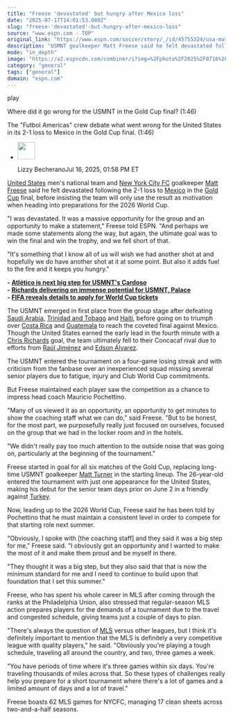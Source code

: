 ```yaml
---
title: "Freese 'devastated' but hungry after Mexico loss"
date: "2025-07-17T14:01:53.000Z"
slug: "freese-'devastated'-but-hungry-after-mexico-loss"
source: "www.espn.com - TOP"
original_link: "https://www.espn.com/soccer/story/_/id/45755324/usa-matt-freese-devastated-mexico-gold-cup-final-world-cup"
description: "USMNT goalkeeper Matt Freese said he felt devastated following the Gold Cup final loss to Mexico, but insists it will be motivation for the World Cup."
mode: "in_depth"
image: "https://a2.espncdn.com/combiner/i?img=%2Fphoto%2F2025%2F0716%2Fr1519869_1296x729_16%2D9.jpg"
category: "general"
tags: ["general"]
domain: "espn.com"
---
```

<div id="readability-page-1" class="page"><div data-video="watch,640,360,45686384" data-cerebro-id="686b2aa4a4ff7b00717feadd" data-title="Where did it go wrong for the USMNT in the Gold Cup final?" data-source="espn"><div><picture><source srcset="https://a.espncdn.com/combiner/i?img=%2Fmedia%2Fmotion%2F2025%2F0706%2Fdm_250706_futbol_americas_usmnt%2Fdm_250706_futbol_americas_usmnt.jpg&amp;w=943&amp;h=530&amp;cquality=80&amp;format=jpg" media="(min-width: 376px)"><source srcset="https://a.espncdn.com/combiner/i?img=%2Fmedia%2Fmotion%2F2025%2F0706%2Fdm_250706_futbol_americas_usmnt%2Fdm_250706_futbol_americas_usmnt.jpg&amp;w=375&amp;cquality=80, https://a.espncdn.com/combiner/i?img=%2Fmedia%2Fmotion%2F2025%2F0706%2Fdm_250706_futbol_americas_usmnt%2Fdm_250706_futbol_americas_usmnt.jpg&amp;w=750&amp;cquality=40&amp;format=jpg 2x" media="(max-width: 375px)"></picture><p><span data-id="45686384">play</span></p></div><figcaption><div><p><span>Where did it go wrong for the USMNT in the Gold Cup final? (1:46)</span></p><p>The "Futbol Americas" crew debate what went wrong for the United States in its 2-1 loss to Mexico in the Gold Cup final. (1:46)</p></div></figcaption></div><div><div><ul><li><p><img src="https://a.espncdn.com/combiner/i?img=/i/columnists/espn_generic_m.jpg&amp;h=80&amp;w=80&amp;scale=crop" alt="" width="40" height="40"></p><p>Lizzy Becherano<span>Jul 16, 2025, 01:58 PM ET</span></p></li></ul></div><p><a data-clubhouse-guid="e6b65d49-258c-b730-b7db-df75c6b1f714" href="https://www.espn.com/soccer/team?id=660">United States</a> men's national team and <a data-clubhouse-guid="d902d6f8-8673-29e3-15d9-3ef4c12ce9d0" href="https://www.espn.com/soccer/team?id=17606">New York City FC</a> goalkeeper <a href="https://www.espn.com/soccer/player/_/id/252974/matthew-freese">Matt Freese</a> said he felt devastated following the 2-1 loss to <a data-clubhouse-guid="9e213fae-5b9d-d331-8b4b-33abdaf57b4f" href="https://www.espn.com/soccer/team?id=203">Mexico</a> in the <a data-league-guid="64cf0d9a-e3a9-33b1-a6ad-64639a8bb51d" href="https://www.espn.com/soccer/league/_/name/CONCACAF.GOLD">Gold Cup</a> final, before insisting the team will only use the result as motivation when heading into preparations for the 2026 World Cup.</p><p>"I was devastated. It was a massive opportunity for the group and an opportunity to make a statement," Freese told ESPN. "And perhaps we made some statements along the way, but again, the ultimate goal was to win the final and win the trophy, and we fell short of that.</p><p>"It's something that I know all of us will wish we had another shot at and hopefully we do have another shot at it at some point. But also it adds fuel to the fire and it keeps you hungry."</p><p><strong>- <a href="https://www.espn.com/soccer/story/_/id/45479116/atletico-just-another-big-step-usmnts-johnny-cardoso">Atlético is next big step for USMNT's Cardoso</a><br>
- <a href="https://www.espn.com/soccer/story/_/id/45745975/chris-richards-delivering-immense-potential-usmnt-crystal-palace">Richards delivering on immense potential for USMNT, Palace</a><br>
- <a href="https://www.espn.com/soccer/story/_/id/45747125/fifa-world-cup-2026-tickets-sale-date-apply">FIFA reveals details to apply for World Cup tickets</a></strong></p><p>The USMNT emerged in first place from the group stage after defeating <a data-clubhouse-guid="a0bc2139-6270-6732-54a7-a49929b07c85" href="https://www.espn.com/soccer/team?id=655">Saudi Arabia</a>, <a data-clubhouse-guid="85fe7d64-ada4-f855-b8e4-d4f412fe3d69" href="https://www.espn.com/soccer/team?id=2627">Trinidad and Tobago</a> and <a data-clubhouse-guid="66789dc9-a09d-5ee7-ac6a-dca73c3ed88d" href="https://www.espn.com/soccer/team?id=2654">Haiti</a>, before going on to triumph over <a data-clubhouse-guid="e5634dd3-9e30-11c9-8952-63aca732fd79" href="https://www.espn.com/soccer/team?id=214">Costa Rica</a> and <a data-clubhouse-guid="ed482508-2af0-53eb-82c6-437801c4c468" href="https://www.espn.com/soccer/team?id=2652">Guatemala</a> to reach the coveted final against Mexico. Though the United States earned the early lead in the fourth minute with a <a data-player-guid="3453ed78-cb11-e82f-316d-509c9ef6372a" href="http://espn.com/soccer/player/_/id/272585/chris-richards">Chris Richards</a> goal, the team ultimately fell to their Concacaf rival due to efforts from <a data-player-guid="aa2d1dd3-cef0-1f75-9e2a-69a395a1d82c" href="http://espn.com/soccer/player/_/id/167060/raul-jimenez">Raúl Jiménez</a> and <a data-player-guid="4a07bb00-f93c-ea1b-9392-35ced8638c9d" href="http://espn.com/soccer/player/_/id/241627/edson-alvarez">Edson Álvarez</a>.</p><p>The USMNT entered the tournament on a four-game losing streak and with criticism from the fanbase over an inexperienced squad missing several senior players due to fatigue, injury and Club World Cup commitments.</p><p>But Freese maintained each player saw the competition as a chance to impress head coach Mauricio Pochettino.</p><p>"Many of us viewed it as an opportunity, an opportunity to get minutes to show the coaching staff what we can do," said Freese. "But to be honest, for the most part, we purposefully really just focused on ourselves, focused on the group that we had in the locker room and in the hotels.</p><p>"We didn't really pay too much attention to the outside noise that was going on, particularly at the beginning of the tournament."</p><p>Freese started in goal for all six matches of the Gold Cup, replacing long-time USMNT goalkeeper <a data-player-guid="878117f8-9033-3976-be0f-11ca78bd2597" href="http://espn.com/soccer/player/_/id/303794/matt-turner">Matt Turner</a> in the starting lineup. The 26-year-old entered the tournament with just one appearance for the United States, making his debut for the senior team days prior on June 2 in a friendly against <a data-clubhouse-guid="e83058ba-378d-6837-d3f9-293eca20f889" href="https://www.espn.com/soccer/team?id=465">Turkey</a>.</p><p>Now, leading up to the 2026 World Cup, Freese said he has been told by Pochettino that he must maintain a consistent level in order to compete for that starting role next summer.</p><p>"Obviously, I spoke with [the coaching staff] and they said it was a big step for me," Freese said. "I obviously got an opportunity and I wanted to make the most of it and make them proud and be myself in there.</p><p>"They thought it was a big step, but they also said that that is now the minimum standard for me and I need to continue to build upon that foundation that I set this summer."</p><p>Freese, who has spent his whole career in MLS after coming through the ranks at the Philadelphia Union, also stressed that regular-season MLS action prepares players for the demands of a tournament due to the travel and congested schedule, giving teams just a couple of days to plan.</p><p>"There's always the question of <a data-league-guid="d9d3698e-67b3-3ca5-9eb4-f23b8e19a464" href="https://www.espn.com/soccer/league/_/name/USA.1">MLS</a> versus other leagues, but I think it's definitely important to mention that the MLS is definitely a very competitive league with quality players," he said. "Obviously you're playing a tough schedule, traveling all around the country, and two, three games a week.</p><p>"You have periods of time where it's three games within six days. You're traveling thousands of miles across that. So these types of challenges really help you prepare for a short tournament where there's a lot of games and a limited amount of days and a lot of travel."</p><p>Freese boasts 62 MLS games for NYCFC, managing 17 clean sheets across two-and-a-half seasons.</p>
</div></div>